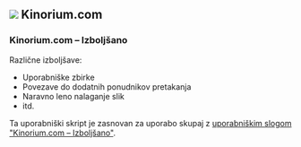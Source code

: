 ## ![](https://icons.duckduckgo.com/ip3/kinorium.com.ico) Kinorium.com

### Kinorium.com – Izboljšano

Različne izboljšave:

* Uporabniške zbirke
* Povezave do dodatnih ponudnikov pretakanja
* Naravno leno nalaganje slik
* itd.

Ta uporabniški skript je zasnovan za uporabo skupaj z [uporabniškim slogom "Kinorium.com – Izboljšano"](https://github.com/Athari/AthariUserCSS#kinorium).
